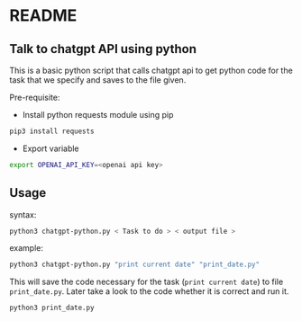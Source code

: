 # README

## Talk to chatgpt API using python

This is a basic python script that calls chatgpt api to get python code for the task that we specify and saves to the file given.

Pre-requisite:

- Install python requests module using pip

```bash
pip3 install requests
```

- Export variable

```bash
export OPENAI_API_KEY=<openai api key>
```

## Usage

syntax:

```bash
python3 chatgpt-python.py < Task to do > < output file >
```

example:

```bash
python3 chatgpt-python.py "print current date" "print_date.py"
```

This will save the code necessary for the task (`print current date`) to file `print_date.py`.
Later take a look to the code whether it is correct and run it.

```bash
python3 print_date.py
```
